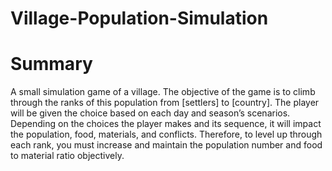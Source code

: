 # Village-Population-Simulation


# Summary


A small simulation game of a village. The objective of the game is to climb through the ranks of  this population from [settlers] to [country]. The player will be given the choice based on each  day and season’s scenarios. Depending on the choices the player makes and its sequence, it  will impact the population, food, materials, and conflicts. Therefore, to level up through each  rank, you must increase and maintain the population number and food to material ratio  objectively.  


#
